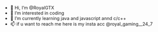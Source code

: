 - 👋 Hi, I’m @RoyalGTX
- 👀 I’m interested in coding 
- 🌱 I’m currently learning java and javascript annd c/c++
- 📫 if u want to reach me here is my insta acc @royal_gaming__24_7

<!---
RoyalGTX/RoyalGTX is a ✨ special ✨ repository because its `README.md` (this file) appears on your GitHub profile.
You can click the Preview link to take a look at your changes.
--->
